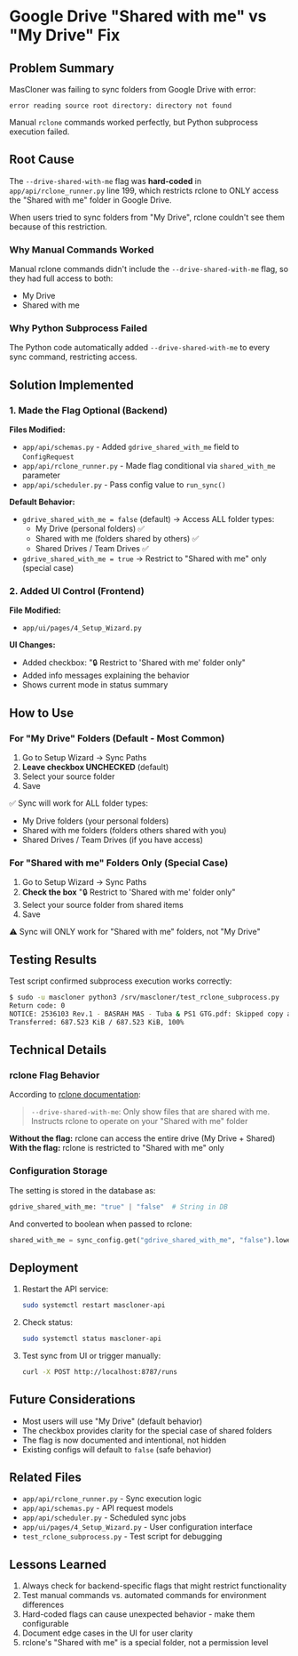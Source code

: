 # Google Drive "Shared with me" vs "My Drive" Fix

## Problem Summary

MasCloner was failing to sync folders from Google Drive with error:
```
error reading source root directory: directory not found
```

Manual `rclone` commands worked perfectly, but Python subprocess execution failed.

## Root Cause

The `--drive-shared-with-me` flag was **hard-coded** in `app/api/rclone_runner.py` line 199, which restricts rclone to ONLY access the "Shared with me" folder in Google Drive.

When users tried to sync folders from "My Drive", rclone couldn't see them because of this restriction.

### Why Manual Commands Worked

Manual rclone commands didn't include the `--drive-shared-with-me` flag, so they had full access to both:
- My Drive
- Shared with me

### Why Python Subprocess Failed

The Python code automatically added `--drive-shared-with-me` to every sync command, restricting access.

## Solution Implemented

### 1. Made the Flag Optional (Backend)

**Files Modified:**
- `app/api/schemas.py` - Added `gdrive_shared_with_me` field to `ConfigRequest`
- `app/api/rclone_runner.py` - Made flag conditional via `shared_with_me` parameter
- `app/api/scheduler.py` - Pass config value to `run_sync()`

**Default Behavior:**
- `gdrive_shared_with_me = false` (default) → Access ALL folder types:
  - My Drive (personal folders) ✅
  - Shared with me (folders shared by others) ✅
  - Shared Drives / Team Drives ✅
- `gdrive_shared_with_me = true` → Restrict to "Shared with me" only (special case)

### 2. Added UI Control (Frontend)

**File Modified:**
- `app/ui/pages/4_Setup_Wizard.py`

**UI Changes:**
- Added checkbox: "🔒 Restrict to 'Shared with me' folder only"
- Added info messages explaining the behavior
- Shows current mode in status summary

## How to Use

### For "My Drive" Folders (Default - Most Common)

1. Go to Setup Wizard → Sync Paths
2. **Leave checkbox UNCHECKED** (default)
3. Select your source folder
4. Save

✅ Sync will work for ALL folder types:
- My Drive folders (your personal folders)
- Shared with me folders (folders others shared with you)
- Shared Drives / Team Drives (if you have access)

### For "Shared with me" Folders Only (Special Case)

1. Go to Setup Wizard → Sync Paths
2. **Check the box** "🔒 Restrict to 'Shared with me' folder only"
3. Select your source folder from shared items
4. Save

⚠️ Sync will ONLY work for "Shared with me" folders, not "My Drive"

## Testing Results

Test script confirmed subprocess execution works correctly:

```bash
$ sudo -u mascloner python3 /srv/mascloner/test_rclone_subprocess.py
Return code: 0
NOTICE: 2536103 Rev.1 - BASRAH MAS - Tuba & PS1 GTG.pdf: Skipped copy as --dry-run is set (size 687.523Ki)
Transferred: 687.523 KiB / 687.523 KiB, 100%
```

## Technical Details

### rclone Flag Behavior

According to [rclone documentation](https://rclone.org/drive/#drive-shared-with-me):

> `--drive-shared-with-me`: Only show files that are shared with me. Instructs rclone to operate on your "Shared with me" folder

**Without the flag:** rclone can access the entire drive (My Drive + Shared)
**With the flag:** rclone is restricted to "Shared with me" only

### Configuration Storage

The setting is stored in the database as:
```python
gdrive_shared_with_me: "true" | "false"  # String in DB
```

And converted to boolean when passed to rclone:
```python
shared_with_me = sync_config.get("gdrive_shared_with_me", "false").lower() == "true"
```

## Deployment

1. Restart the API service:
   ```bash
   sudo systemctl restart mascloner-api
   ```

2. Check status:
   ```bash
   sudo systemctl status mascloner-api
   ```

3. Test sync from UI or trigger manually:
   ```bash
   curl -X POST http://localhost:8787/runs
   ```

## Future Considerations

- Most users will use "My Drive" (default behavior)
- The checkbox provides clarity for the special case of shared folders
- The flag is now documented and intentional, not hidden
- Existing configs will default to `false` (safe behavior)

## Related Files

- `app/api/rclone_runner.py` - Sync execution logic
- `app/api/schemas.py` - API request models
- `app/api/scheduler.py` - Scheduled sync jobs
- `app/ui/pages/4_Setup_Wizard.py` - User configuration interface
- `test_rclone_subprocess.py` - Test script for debugging

## Lessons Learned

1. Always check for backend-specific flags that might restrict functionality
2. Test manual commands vs. automated commands for environment differences
3. Hard-coded flags can cause unexpected behavior - make them configurable
4. Document edge cases in the UI for user clarity
5. rclone's "Shared with me" is a special folder, not a permission level
